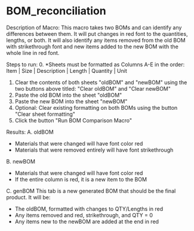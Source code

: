 # BOM_reconciliation
Description of Macro: 
This macro takes two BOMs and can identify any differences between them.  It will put changes in red font to the quantities, lengths, or both.  It will also identify any items removed from the old BOM with strikethrough font and new items added to the new BOM with the whole line in red font.

Steps to run:
0. *Sheets must be formatted as Columns A-E in the order:
 Item | Size | Description | Length | Quantity  | Unit

1. Clear the contents of both sheets "oldBOM" and "newBOM" using the two buttons above titled: "Clear oldBOM" and "Clear newBOM"
2. Paste the old BOM into the sheet "oldBOM"
3. Paste the new BOM into the sheet "newBOM"
4. Optional: Clear existing formatting on both BOMs using the button "Clear sheet formatting"
5. Click the button "Run BOM Comparison Macro"

Results: 
A. oldBOM
- Materials that were changed will have font color red
- Materials that were removed entirely will have font strikethrough

B. newBOM
- Materials that were changed will have font color red
- If the entire column is red, it is a new item to the BOM

C. genBOM
This tab is a new generated BOM that should be the final product.  It will be:
- The oldBOM, formatted with changes to QTY/Lengths in red
- Any items removed and red, strikethrough, and QTY = 0
- Any items new to the newBOM are added at the end in red

